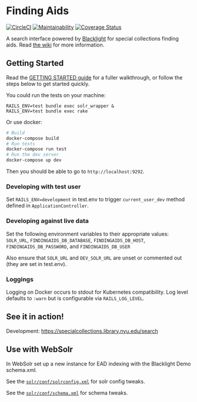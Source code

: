 # Finding Aids

[![CircleCI](https://circleci.com/gh/NYULibraries/specialcollections.svg?style=svg)](https://circleci.com/gh/NYULibraries/specialcollections)
[![Maintainability](https://api.codeclimate.com/v1/badges/6ee3a05c26825862c264/maintainability)](https://codeclimate.com/github/NYULibraries/findingaids/maintainability)
[![Coverage Status](https://coveralls.io/repos/github/NYULibraries/findingaids/badge.svg?branch=master)](https://coveralls.io/github/NYULibraries/findingaids?branch=master)

A search interface powered by [Blacklight](http://projectblacklight.org/) for special collections finding aids. Read [the wiki](https://github.com/NYULibraries/findingaids/wiki) for more information.

## Getting Started

Read the [GETTING STARTED guide](GETTING_STARTED.md) for a fuller walkthrough, or follow the steps below to get started quickly.

You could run the tests on your machine:

```
RAILS_ENV=test bundle exec solr_wrapper &
RAILS_ENV=test bundle exec rake
```

Or use docker:

```bash
# Build
docker-compose build
# Run tests
docker-compose run test
# Run the dev server
docker-compose up dev
```

Then you should be able to go to `http://localhost:9292`.

### Developing with test user

Set `RAILS_ENV=development` in test.env to trigger `current_user_dev` method defined in `ApplicationController`. 

### Developing against live data

Set the following environment variables to their appropriate values: `SOLR_URL`, `FINDINGAIDS_DB_DATABASE`, `FINDINGAIDS_DB_HOST`, `FINDINGAIDS_DB_PASSWORD`, and `FINDINGAIDS_DB_USER`

Also ensure that `SOLR_URL` and `DEV_SOLR_URL` are unset or commented out (they are set in test.env).

### Loggings

Logging on Docker occurs to stdout for Kubernetes compatibility. Log level defaults to `:warn` but is configurable via `RAILS_LOG_LEVEL`.

## See it in action!

Development: https://specialcollections.library.nyu.edu/search

## Use with WebSolr

In WebSolr set up a new instance for EAD indexing with the Blacklight Demo schema.xml.

See the [`solr/conf/solrconfig.xml`](solr/conf/solrconfig.xml) for solr config tweaks.

See the [`solr/conf/schema.xml`](solr/conf/schema.xml) for schema tweaks.
